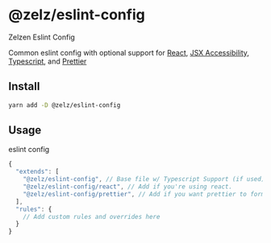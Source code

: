 # @zelz/eslint-config

Zelzen Eslint Config  

Common eslint config with optional support for [React](https://reactjs.org/), [JSX Accessibility](https://github.com/reactjs/react-a11y), [Typescript](https://www.typescriptlang.org/docs/handbook/typescript-in-5-minutes.html), and [Prettier](https://prettier.io/)

## Install

```sh
yarn add -D @zelz/eslint-config
```

## Usage

eslint config

```js
{
  "extends": [
    "@zelz/eslint-config", // Base file w/ Typescript Support (if used). This should be included at the top.
    "@zelz/eslint-config/react", // Add if you're using react.
    "@zelz/eslint-config/prettier", // Add if you want prettier to format your code (recommended)
  ],
  "rules": {
    // Add custom rules and overrides here
  }
}
```
